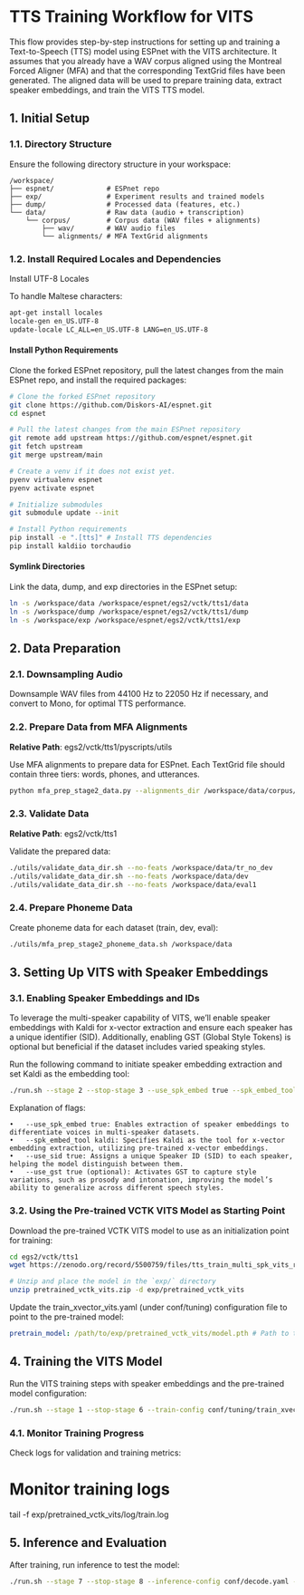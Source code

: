 # TTS Training Workflow for VITS

This flow provides step-by-step instructions for setting up and training a Text-to-Speech (TTS) model using ESPnet with the VITS architecture. It assumes that you already have a WAV corpus aligned using the Montreal Forced Aligner (MFA) and that the corresponding TextGrid files have been generated. The aligned data will be used to prepare training data, extract speaker embeddings, and train the VITS TTS model.

## 1. Initial Setup

### 1.1. Directory Structure

Ensure the following directory structure in your workspace:

```
/workspace/
├── espnet/             # ESPnet repo
├── exp/                # Experiment results and trained models
├── dump/               # Processed data (features, etc.)
└── data/               # Raw data (audio + transcription)
    └── corpus/         # Corpus data (WAV files + alignments)
        ├── wav/        # WAV audio files
        └── alignments/ # MFA TextGrid alignments
```

### 1.2. Install Required Locales and Dependencies

Install UTF-8 Locales

To handle Maltese characters:

```bash
apt-get install locales
locale-gen en_US.UTF-8
update-locale LC_ALL=en_US.UTF-8 LANG=en_US.UTF-8
```

#### Install Python Requirements

Clone the forked ESPnet repository, pull the latest changes from the main ESPnet repo, and install the required packages:

```bash
# Clone the forked ESPnet repository
git clone https://github.com/Diskors-AI/espnet.git
cd espnet

# Pull the latest changes from the main ESPnet repository
git remote add upstream https://github.com/espnet/espnet.git
git fetch upstream
git merge upstream/main

# Create a venv if it does not exist yet.
pyenv virtualenv espnet
pyenv activate espnet

# Initialize submodules
git submodule update --init

# Install Python requirements
pip install -e ".[tts]" # Install TTS dependencies
pip install kaldiio torchaudio
```

#### Symlink Directories

Link the data, dump, and exp directories in the ESPnet setup:

```bash
ln -s /workspace/data /workspace/espnet/egs2/vctk/tts1/data
ln -s /workspace/dump /workspace/espnet/egs2/vctk/tts1/dump
ln -s /workspace/exp /workspace/espnet/egs2/vctk/tts1/exp
```

## 2. Data Preparation

### 2.1. Downsampling Audio

Downsample WAV files from 44100 Hz to 22050 Hz if necessary, and convert to Mono, for optimal TTS performance.

### 2.2. Prepare Data from MFA Alignments

**Relative Path**: egs2/vctk/tts1/pyscripts/utils

Use MFA alignments to prepare data for ESPnet. Each TextGrid file should contain three tiers: words, phones, and utterances.

```bash
python mfa_prep_stage2_data.py --alignments_dir /workspace/data/corpus/alignments     --corpus_dir /workspace/data/corpus/wav     --output_dir /workspace/data
```

### 2.3. Validate Data

**Relative Path**: egs2/vctk/tts1

Validate the prepared data:

```bash
./utils/validate_data_dir.sh --no-feats /workspace/data/tr_no_dev
./utils/validate_data_dir.sh --no-feats /workspace/data/dev
./utils/validate_data_dir.sh --no-feats /workspace/data/eval1
```

### 2.4. Prepare Phoneme Data

Create phoneme data for each dataset (train, dev, eval):

```bash
./utils/mfa_prep_stage2_phoneme_data.sh /workspace/data
```

## 3. Setting Up VITS with Speaker Embeddings

### 3.1. Enabling Speaker Embeddings and IDs

To leverage the multi-speaker capability of VITS, we’ll enable speaker embeddings with Kaldi for x-vector extraction and ensure each speaker has a unique identifier (SID). Additionally, enabling GST (Global Style Tokens) is optional but beneficial if the dataset includes varied speaking styles.

Run the following command to initiate speaker embedding extraction and set Kaldi as the embedding tool:

```bash
./run.sh --stage 2 --stop-stage 3 --use_spk_embed true --spk_embed_tool kaldi --use_sid true --use_gst true
```

Explanation of flags:

    •	--use_spk_embed true: Enables extraction of speaker embeddings to differentiate voices in multi-speaker datasets.
    •	--spk_embed_tool kaldi: Specifies Kaldi as the tool for x-vector embedding extraction, utilizing pre-trained x-vector embeddings.
    •	--use_sid true: Assigns a unique Speaker ID (SID) to each speaker, helping the model distinguish between them.
    •	--use_gst true (optional): Activates GST to capture style variations, such as prosody and intonation, improving the model’s ability to generalize across different speech styles.

### 3.2. Using the Pre-trained VCTK VITS Model as Starting Point

Download the pre-trained VCTK VITS model to use as an initialization point for training:

```bash
cd egs2/vctk/tts1
wget https://zenodo.org/record/5500759/files/tts_train_multi_spk_vits_raw_phn_tacotron_g2p_en_no_space_train.total_count.ave.zip?download=1 -O pretrained_vctk_vits.zip

# Unzip and place the model in the `exp/` directory
unzip pretrained_vctk_vits.zip -d exp/pretrained_vctk_vits
```

Update the train_xvector_vits.yaml (under conf/tuning) configuration file to point to the pre-trained model:

```yaml
pretrain_model: /path/to/exp/pretrained_vctk_vits/model.pth # Path to the downloaded model
```

## 4. Training the VITS Model

Run the VITS training steps with speaker embeddings and the pre-trained model configuration:

```bash
./run.sh --stage 1 --stop-stage 6 --train-config conf/tuning/train_xvector_vits.yaml --use_xvector true --xvector-dir data/train/xvector.scp
```

### 4.1. Monitor Training Progress

Check logs for validation and training metrics:

# Monitor training logs

tail -f exp/pretrained_vctk_vits/log/train.log

## 5. Inference and Evaluation

After training, run inference to test the model:

```bash
./run.sh --stage 7 --stop-stage 8 --inference-config conf/decode.yaml --inference_tag test_with_vits
```
